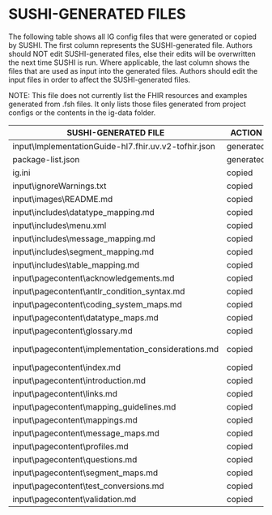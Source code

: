 # SUSHI-GENERATED FILES #

The following table shows all IG config files that were generated or copied by SUSHI.  The first column
represents the SUSHI-generated file. Authors should NOT edit SUSHI-generated files, else their edits will
be overwritten the next time SUSHI is run. Where applicable, the last column shows the files that are used
as input into the generated files. Authors should edit the input files in order to affect the SUSHI-generated
files.

NOTE: This file does not currently list the FHIR resources and examples generated from .fsh files. It only
lists those files generated from project configs or the contents in the ig-data folder.

| SUSHI-GENERATED FILE                                 | ACTION    | INPUT FILE(S)                                                 |
| ---------------------------------------------------- | --------- | ------------------------------------------------------------- |
| input\ImplementationGuide-hl7.fhir.uv.v2-tofhir.json | generated | config.yaml, {all input resources and pages}                  |
| package-list.json                                    | generated | config.yaml                                                   |
| ig.ini                                               | copied    | ig-data\ig.ini                                                |
| input\ignoreWarnings.txt                             | copied    | ig-data\input\ignoreWarnings.txt                              |
| input\images\README.md                               | copied    | ig-data\input\images\README.md                                |
| input\includes\datatype_mapping.md                   | copied    | ig-data\input\includes\datatype_mapping.md                    |
| input\includes\menu.xml                              | copied    | ig-data\input\includes\menu.xml                               |
| input\includes\message_mapping.md                    | copied    | ig-data\input\includes\message_mapping.md                     |
| input\includes\segment_mapping.md                    | copied    | ig-data\input\includes\segment_mapping.md                     |
| input\includes\table_mapping.md                      | copied    | ig-data\input\includes\table_mapping.md                       |
| input\pagecontent\acknowledgements.md                | copied    | ig-data\input\pagecontent\5_acknowledgements.md               |
| input\pagecontent\antlr_condition_syntax.md          | copied    | ig-data\input\pagecontent\15_antlr_condition_syntax.md        |
| input\pagecontent\coding_system_maps.md              | copied    | ig-data\input\pagecontent\10_coding_system_maps.md            |
| input\pagecontent\datatype_maps.md                   | copied    | ig-data\input\pagecontent\9_datatype_maps.md                  |
| input\pagecontent\glossary.md                        | copied    | ig-data\input\pagecontent\4_glossary.md                       |
| input\pagecontent\implementation_considerations.md   | copied    | ig-data\input\pagecontent\11_implementation_considerations.md |
| input\pagecontent\index.md                           | copied    | ig-data\input\pagecontent\index.md                            |
| input\pagecontent\introduction.md                    | copied    | ig-data\input\pagecontent\1_introduction.md                   |
| input\pagecontent\links.md                           | copied    | ig-data\input\pagecontent\16_links.md                         |
| input\pagecontent\mapping_guidelines.md              | copied    | ig-data\input\pagecontent\2_mapping_guidelines.md             |
| input\pagecontent\mappings.md                        | copied    | ig-data\input\pagecontent\6_mappings.md                       |
| input\pagecontent\message_maps.md                    | copied    | ig-data\input\pagecontent\7_message_maps.md                   |
| input\pagecontent\profiles.md                        | copied    | ig-data\input\pagecontent\14_profiles.md                      |
| input\pagecontent\questions.md                       | copied    | ig-data\input\pagecontent\3_questions.md                      |
| input\pagecontent\segment_maps.md                    | copied    | ig-data\input\pagecontent\8_segment_maps.md                   |
| input\pagecontent\test_conversions.md                | copied    | ig-data\input\pagecontent\13_test_conversions.md              |
| input\pagecontent\validation.md                      | copied    | ig-data\input\pagecontent\12_validation.md                    |